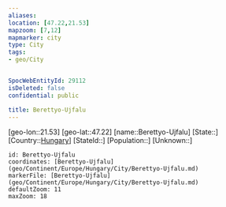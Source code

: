 ```yaml
---
aliases: 
location: [47.22,21.53]
mapzoom: [7,12] 
mapmarker: city 
type: City
tags:
- geo/City


SpocWebEntityId: 29112
isDeleted: false
confidential: public

title: Berettyo-Ujfalu
---
```

[geo-lon::21.53]
[geo-lat::47.22]
[name::Berettyo-Ujfalu]
[State::]
[Country::[Hungary](geo/Continent/Europe/Hungary.md)]
[StateId::]
[Population::]
[Unknown::]


```leaflet
id: Berettyo-Ujfalu
coordinates: [Berettyo-Ujfalu](geo/Continent/Europe/Hungary/City/Berettyo-Ujfalu.md)
markerFile: [Berettyo-Ujfalu](geo/Continent/Europe/Hungary/City/Berettyo-Ujfalu.md)
defaultZoom: 11 
maxZoom: 18
```


